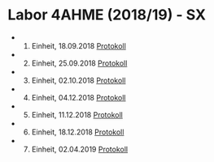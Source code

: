 # Labor 4AHME (2018/19) - SX

-   1.  Einheit, 18.09.2018  [Protokoll](https://github.com/HTLMechatronics/m15-la1-sx/blob/volalm15/protokoll_g3_volalm15_2018-09-18.md)
-   2.  Einheit, 25.09.2018  [Protokoll](https://github.com/HTLMechatronics/m15-la1-sx/blob/volalm15/protokoll_g3_volalm15_2018-09-25.md)
-   3.  Einheit, 02.10.2018  [Protokoll](https://github.com/HTLMechatronics/m15-la1-sx/blob/volalm15/protokoll_g3_volalm15_2018-10-02.md)

-   4. Einheit, 04.12.2018   [Protokoll](https://github.com/HTLMechatronics/m15-la1-sx/blob/volalm15/protokoll_g3_volalm15_2018-12-04.md)
-   5. Einheit, 11.12.2018   [Protokoll](https://github.com/HTLMechatronics/m15-la1-sx/blob/volalm15/protokoll_g3_volalm15_2018-12-11.md)
-   6. Einheit, 18.12.2018   [Protokoll](https://github.com/HTLMechatronics/m15-la1-sx/blob/volalm15/protokoll_g3_volalm15_2018-12-18.md)
-   7. Einheit, 02.04.2019   [Protokoll](https://github.com/HTLMechatronics/m15-la1-sx/blob/volalm15/protokoll_g3_volalm15_2019-04-02.md)
